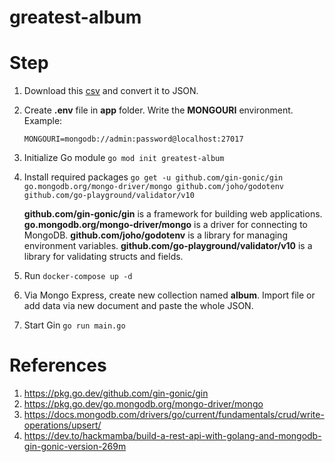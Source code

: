 # greatest-album

# Step

1. Download this [csv](https://www.kaggle.com/notgibs/500-greatest-albums-of-all-time-rolling-stone/version/1) and convert it to JSON.
2. Create **.env** file in **app** folder. Write the **MONGOURI** environment. Example:
   ```
   MONGOURI=mongodb://admin:password@localhost:27017
   ```
3. Initialize Go module `go mod init greatest-album`
4. Install required packages `go get -u github.com/gin-gonic/gin go.mongodb.org/mongo-driver/mongo github.com/joho/godotenv github.com/go-playground/validator/v10`

   **github.com/gin-gonic/gin** is a framework for building web applications.
   **go.mongodb.org/mongo-driver/mongo** is a driver for connecting to MongoDB.
   **github.com/joho/godotenv** is a library for managing environment variables.
   **github.com/go-playground/validator/v10** is a library for validating structs and fields.

5. Run `docker-compose up -d`
6. Via Mongo Express, create new collection named **album**. Import file or add data via new document and paste the whole JSON.
7. Start Gin `go run main.go`

# References

1. https://pkg.go.dev/github.com/gin-gonic/gin
2. https://pkg.go.dev/go.mongodb.org/mongo-driver/mongo
3. https://docs.mongodb.com/drivers/go/current/fundamentals/crud/write-operations/upsert/
4. https://dev.to/hackmamba/build-a-rest-api-with-golang-and-mongodb-gin-gonic-version-269m
